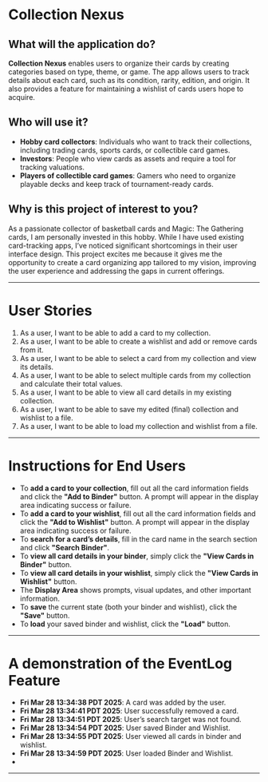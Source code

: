 # Collection Nexus

## What will the application do?

**Collection Nexus** enables users to organize their cards by creating categories based on type, theme, or game. The app allows users to track details about each card, such as its condition, rarity, edition, and origin. It also provides a feature for maintaining a wishlist of cards users hope to acquire.

## Who will use it?

- **Hobby card collectors**: Individuals who want to track their collections, including trading cards, sports cards, or collectible card games.
- **Investors**: People who view cards as assets and require a tool for tracking valuations.
- **Players of collectible card games**: Gamers who need to organize playable decks and keep track of tournament-ready cards.

## Why is this project of interest to you?

As a passionate collector of basketball cards and Magic: The Gathering cards, I am personally invested in this hobby. While I have used existing card-tracking apps, I’ve noticed significant shortcomings in their user interface design. This project excites me because it gives me the opportunity to create a card organizing app tailored to my vision, improving the user experience and addressing the gaps in current offerings.

---

# User Stories

1. As a user, I want to be able to add a card to my collection.
2. As a user, I want to be able to create a wishlist and add or remove cards from it.
3. As a user, I want to be able to select a card from my collection and view its details.
4. As a user, I want to be able to select multiple cards from my collection and calculate their total values.
5. As a user, I want to be able to view all card details in my existing collection.
6. As a user, I want to be able to save my edited (final) collection and wishlist to a file.
7. As a user, I want to be able to load my collection and wishlist from a file.

---

# Instructions for End Users

- To **add a card to your collection**, fill out all the card information fields and click the **"Add to Binder"** button. A prompt will appear in the display area indicating success or failure.
- To **add a card to your wishlist**, fill out all the card information fields and click the **"Add to Wishlist"** button. A prompt will appear in the display area indicating success or failure.
- To **search for a card’s details**, fill in the card name in the search section and click **"Search Binder"**.
- To **view all card details in your binder**, simply click the **"View Cards in Binder"** button.
- To **view all card details in your wishlist**, simply click the **"View Cards in Wishlist"** button.
- The **Display Area** shows prompts, visual updates, and other important information.
- To **save** the current state (both your binder and wishlist), click the **"Save"** button.
- To **load** your saved binder and wishlist, click the **"Load"** button.

---

# A demonstration of the EventLog Feature

- **Fri Mar 28 13:34:38 PDT 2025**: A card was added by the user.
- **Fri Mar 28 13:34:41 PDT 2025**: User successfully removed a card.
- **Fri Mar 28 13:34:51 PDT 2025**: User’s search target was not found.
- **Fri Mar 28 13:34:54 PDT 2025**: User saved Binder and Wishlist.
- **Fri Mar 28 13:34:55 PDT 2025**: User viewed all cards in binder and wishlist.
- **Fri Mar 28 13:34:59 PDT 2025**: User loaded Binder and Wishlist.
- 
---


